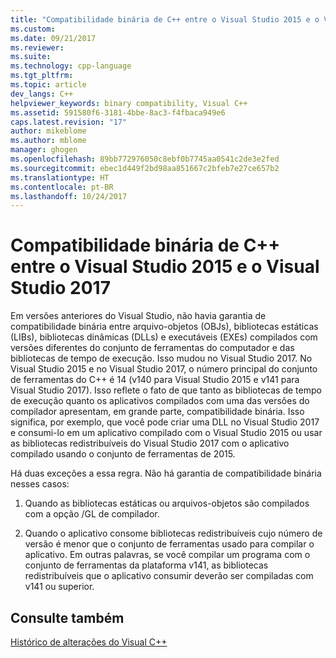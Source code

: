 ```yaml
---
title: "Compatibilidade binária de C++ entre o Visual Studio 2015 e o Visual Studio 2017 | Microsoft Docs"
ms.custom: 
ms.date: 09/21/2017
ms.reviewer: 
ms.suite: 
ms.technology: cpp-language
ms.tgt_pltfrm: 
ms.topic: article
dev_langs: C++
helpviewer_keywords: binary compatibility, Visual C++
ms.assetid: 591580f6-3181-4bbe-8ac3-f4fbaca949e6
caps.latest.revision: "17"
author: mikeblome
ms.author: mblome
manager: ghogen
ms.openlocfilehash: 89bb772976050c8ebf0b7745aa0541c2de3e2fed
ms.sourcegitcommit: ebec1d449f2bd98aa851667c2bfeb7e27ce657b2
ms.translationtype: HT
ms.contentlocale: pt-BR
ms.lasthandoff: 10/24/2017
---
```

# <a name="c-binary-compatibility-between-visual-studio-2015-and-visual-studio-2017"></a>Compatibilidade binária de C++ entre o Visual Studio 2015 e o Visual Studio 2017


Em versões anteriores do Visual Studio, não havia garantia de compatibilidade binária entre arquivo-objetos (OBJs), bibliotecas estáticas (LIBs), bibliotecas dinâmicas (DLLs) e executáveis (EXEs) compilados com versões diferentes do conjunto de ferramentas do computador e das bibliotecas de tempo de execução. Isso mudou no Visual Studio 2017. No Visual Studio 2015 e no Visual Studio 2017, o número principal do conjunto de ferramentas do C++ é 14 (v140 para Visual Studio 2015 e v141 para Visual Studio 2017). Isso reflete o fato de que tanto as bibliotecas de tempo de execução quanto os aplicativos compilados com uma das versões do compilador apresentam, em grande parte, compatibilidade binária. Isso significa, por exemplo, que você pode criar uma DLL no Visual Studio 2017 e consumi-lo em um aplicativo compilado com o Visual Studio 2015 ou usar as bibliotecas redistribuíveis do Visual Studio 2017 com o aplicativo compilado usando o conjunto de ferramentas de 2015.  

Há duas exceções a essa regra. Não há garantia de compatibilidade binária nesses casos:  

1) Quando as bibliotecas estáticas ou arquivos-objetos são compilados com a opção /GL de compilador.  

2) Quando o aplicativo consome bibliotecas redistribuíveis cujo número de versão é menor que o conjunto de ferramentas usado para compilar o aplicativo. Em outras palavras, se você compilar um programa com o conjunto de ferramentas da plataforma v141, as bibliotecas redistribuíveis que o aplicativo consumir deverão ser compiladas com v141 ou superior.  

## <a name="see-also"></a>Consulte também  

[Histórico de alterações do Visual C++](..\porting\visual-cpp-change-history-2003-2015.md)


